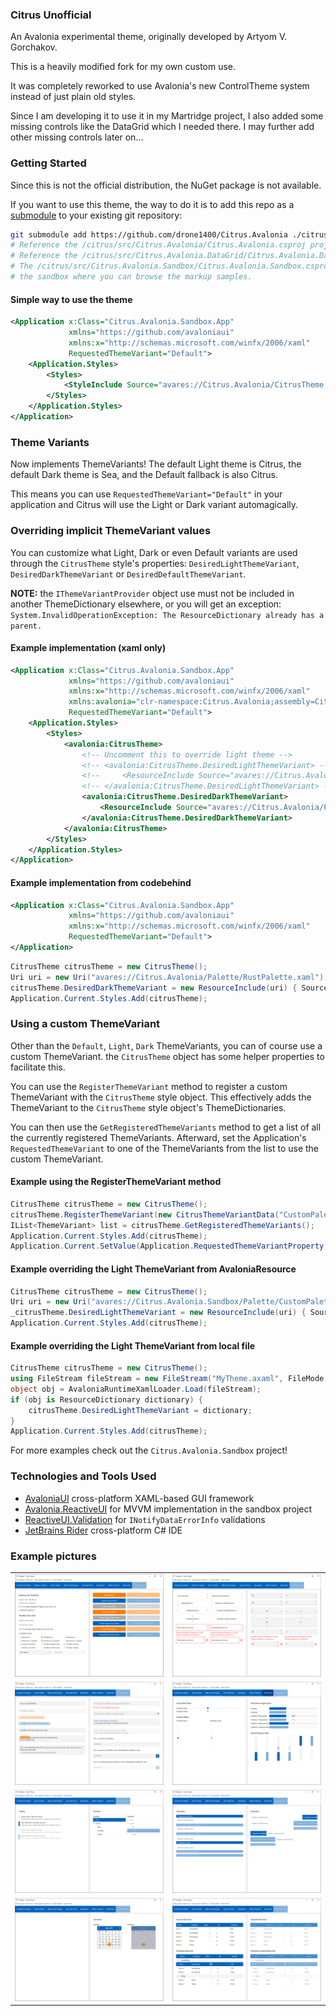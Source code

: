 ### Citrus Unofficial

An Avalonia experimental theme, originally developed by Artyom V. Gorchakov.

This is a heavily modified fork for my own custom use.

It was completely reworked to use Avalonia's new ControlTheme system instead of just plain old styles.

Since I am developing it to use it in my Martridge project, I also added some missing controls like the DataGrid which I needed there. I may further add other missing controls later on...

### Getting Started

Since this is not the official distribution, the NuGet package is not available.

If you want to use this theme, the way to do it is to add this repo as a [submodule](https://git-scm.com/book/en/v2/Git-Tools-Submodules) to your existing git repository:

```sh
git submodule add https://github.com/drone1400/Citrus.Avalonia ./citrus
# Reference the /citrus/src/Citrus.Avalonia/Citrus.Avalonia.csproj project.
# Reference the /citrus/src/Citrus.Avalonia.DataGrid/Citrus.Avalonia.DataGrid.csproj project if you need to use the DataGrid control.
# The /citrus/src/Citrus.Avalonia.Sandbox/Citrus.Avalonia.Sandbox.csproj is 
# the sandbox where you can browse the markup samples.
```

#### Simple way to use the theme

```xml
<Application x:Class="Citrus.Avalonia.Sandbox.App"
             xmlns="https://github.com/avaloniaui"
             xmlns:x="http://schemas.microsoft.com/winfx/2006/xaml"
             RequestedThemeVariant="Default">
    <Application.Styles>
        <Styles>
            <StyleInclude Source="avares://Citrus.Avalonia/CitrusTheme.xaml" />
        </Styles>
    </Application.Styles>
</Application>

```

### Theme Variants

Now implements ThemeVariants! The default Light theme is Citrus, the default Dark theme is Sea, and the Default fallback is also Citrus.

This means you can use `RequestedThemeVariant="Default"` in your application and Citrus will use the  Light or Dark variant automagically.

### Overriding implicit ThemeVariant values

You can customize what Light, Dark or even Default variants are used through the `CitrusTheme` style's properties: `DesiredLightThemeVariant`, `DesiredDarkThemeVariant` or `DesiredDefaultThemeVariant`. 

**NOTE:** the `IThemeVariantProvider` object use must not be included in another ThemeDictionary elsewhere, or you will get an exception: `System.InvalidOperationException: The ResourceDictionary already has a parent.`

#### Example implementation (xaml only)

```xml
<Application x:Class="Citrus.Avalonia.Sandbox.App"
             xmlns="https://github.com/avaloniaui"
             xmlns:x="http://schemas.microsoft.com/winfx/2006/xaml"
             xmlns:avalonia="clr-namespace:Citrus.Avalonia;assembly=Citrus.Avalonia"
             RequestedThemeVariant="Default">
    <Application.Styles>
        <Styles>
            <avalonia:CitrusTheme>
                <!-- Uncomment this to override light theme -->
                <!-- <avalonia:CitrusTheme.DesiredLightThemeVariant> -->
                <!--     <ResourceInclude Source="avares://Citrus.Avalonia/Palette/CandyPalette.xaml"/> -->
                <!-- </avalonia:CitrusTheme.DesiredLightThemeVariant> -->
                <avalonia:CitrusTheme.DesiredDarkThemeVariant>
                    <ResourceInclude Source="avares://Citrus.Avalonia/Palette/RustPalette.xaml"/>
                </avalonia:CitrusTheme.DesiredDarkThemeVariant>
            </avalonia:CitrusTheme>
        </Styles>
    </Application.Styles>
</Application>
```

#### Example implementation from codebehind

```xml
<Application x:Class="Citrus.Avalonia.Sandbox.App"
             xmlns="https://github.com/avaloniaui"
             xmlns:x="http://schemas.microsoft.com/winfx/2006/xaml"
             RequestedThemeVariant="Default">
</Application>
```
```cs
CitrusTheme citrusTheme = new CitrusTheme();
Uri uri = new Uri("avares://Citrus.Avalonia/Palette/RustPalette.xaml");
citrusTheme.DesiredDarkThemeVariant = new ResourceInclude(uri) { Source = uri };
Application.Current.Styles.Add(citrusTheme);
```


### Using a custom ThemeVariant

Other than the `Default`, `Light`, `Dark` ThemeVariants, you can of course use a custom ThemeVariant. the `CitrusTheme` object has some helper properties to facilitate this. 

You can use the `RegisterThemeVariant` method to register a custom ThemeVariant with the `CitrusTheme` style object. This effectively adds the ThemeVariant to the `CitrusTheme` style object's ThemeDictionaries.

You can then use the `GetRegisteredThemeVariants` method to get a list of all the currently registered ThemeVariants. Afterward, set the Application's `RequestedThemeVariant` to one of the ThemeVariants from the list to use the custom ThemeVariant.

#### Example using the RegisterThemeVariant method

```cs
CitrusTheme citrusTheme = new CitrusTheme();
citrusTheme.RegisterThemeVariant(new CitrusThemeVariantData("CustomPalette", "avares://Citrus.Avalonia.Sandbox/Palette/CustomPalette.xaml"));
IList<ThemeVariant> list = citrusTheme.GetRegisteredThemeVariants();
Application.Current.Styles.Add(citrusTheme);
Application.Current.SetValue(Application.RequestedThemeVariantProperty, list[list.Count-1]);
```


#### Example overriding the Light ThemeVariant from AvaloniaResource
```cs
CitrusTheme citrusTheme = new CitrusTheme();
Uri uri = new Uri("avares://Citrus.Avalonia.Sandbox/Palette/CustomPalette.xaml");
_citrusTheme.DesiredLightThemeVariant = new ResourceInclude(uri) { Source = uri };
Application.Current.Styles.Add(citrusTheme);
```

#### Example overriding the Light ThemeVariant from local file
```cs
CitrusTheme citrusTheme = new CitrusTheme();
using FileStream fileStream = new FileStream("MyTheme.axaml", FileMode.Open, FileAccess.Read); 
object obj = AvaloniaRuntimeXamlLoader.Load(fileStream);
if (obj is ResourceDictionary dictionary) {
    citrusTheme.DesiredLightThemeVariant = dictionary;
}
Application.Current.Styles.Add(citrusTheme);
```

For more examples check out the `Citrus.Avalonia.Sandbox` project!


### Technologies and Tools Used

- <a href="https://github.com/avaloniaui">AvaloniaUI</a> cross-platform XAML-based GUI framework
- <a href="https://docs.avaloniaui.net/docs/concepts/reactiveui/">Avalonia.ReactiveUI</a> for MVVM implementation in the sandbox project
- <a href="https://github.com/reactiveui/reactiveui.validation">ReactiveUI.Validation</a> for `INotifyDataErrorInfo` validations
- <a href="https://www.jetbrains.com/rider/">JetBrains Rider</a> cross-platform C# IDE

### Example pictures

|                         |                       |
|-------------------------|-----------------------|
| ![](doc/picture1.png)   | ![](doc/picture2.png) |
| ![](doc/picture3.png)   | ![](doc/picture4.png) |
| ![](doc/picture5.png)   | ![](doc/picture6.png) |
| ![](doc/picture7.png)   | ![](doc/picture8.png) |
